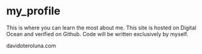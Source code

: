 # my_profile
This is where you can learn the most about me. This site is hosted on Digital Ocean and verified on Github. Code will be written exclusively by myself.

davidoteroluna.com
